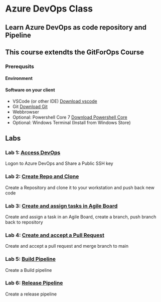 # Azure DevOps Class

## Learn Azure DevOps as code repository and Pipeline

## This course extendts the GitForOps Course

### Prerequsits

#### Environment

#### Software on your client

* VSCode (or other IDE) [Download vscode](https://code.visualstudio.com/download)
* Git [Download Git](https://git-scm.com/downloads)
* Webbrowser
* Optional: Powershell Core 7 [Download Powershell Core](https://github.com/PowerShell/PowerShell)
* Optional: Windows Terminal (Install from Windows Store)

## Labs

### Lab 1: [Access DevOps](lab01/lab1.md)

Logon to Azure DevOps and Share a Public SSH key

### Lab 2: [Create Repo and Clone](lab02/lab2.md)

Create a Repository and clone it to your workstation and push back new code

### Lab 3: [Create and assign tasks in Agile Board](lab03/lab3.md)

Create and assign a task in an Agile Board, create a branch, push branch back to repository

### Lab 4: [Create and accept a Pull Request](lab04/lab4.md)

Create and accept a pull request and merge branch to main

### Lab 5: [Build Pipeline](lab05/lab5.md)

Create a Build pipeline

### Lab 6: [Release Pipeline](lab06/lab6.md)

Create a release pipeline
